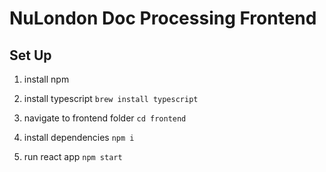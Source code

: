 # NuLondon Doc Processing Frontend

## Set Up

1. install npm

2. install typescript
   `brew install typescript`

3. navigate to frontend folder
   `cd frontend`

4. install dependencies `npm i`

5. run react app
   `npm start`
